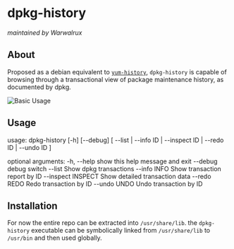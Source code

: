 # dpkg-history
_maintained by Warwalrux_

## About

Proposed as a debian equivalent to [`yum-history`](https://access.redhat.com/documentation/en-us/red_hat_enterprise_linux/6/html/deployment_guide/sec-yum-transaction_history), `dpkg-history` is capable of browsing through a transactional view of package maintenance history, as documented by dpkg.

![Basic Usage](https://raw.github.com/warwalrux/dpkg-history/doc/screenshots/1.png)

## Usage

usage: dpkg-history [-h] [--debug] [ --list | --info ID | --inspect ID | --redo ID | --undo ID ]

optional arguments:
  -h, --help         show this help message and exit
  --debug            debug switch
  --list             Show dpkg transactions
  --info INFO        Show transaction report by ID
  --inspect INSPECT  Show detailed transaction data
  --redo REDO        Redo transaction by ID
  --undo UNDO        Undo transaction by ID

## Installation

For now the entire repo can be extracted into `/usr/share/lib`.
the `dpkg-history` executable can be symbolically linked from
`/usr/share/lib` to `/usr/bin` and then used globally.

